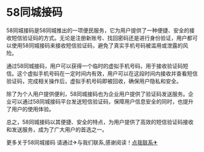 # 58同城接码

58同城接码是58同城推出的一项便民服务，它为用户提供了一种便捷、安全的接收短信验证码的方式。无论是注册新账号、找回密码还是进行身份验证，用户都可以使用58同城接码来接收短信验证码，避免了真实手机号码被滥用或泄露的风险。

通过58同城接码，用户可以获得一个临时的虚拟手机号码，用于接收验证码短信。这个虚拟手机号码在一定时间内有效，用户可以在这段时间内接收并查看短信验证码，完成相关操作后，虚拟手机号码即被回收，确保用户隐私和安全。

除了为个人用户提供便利，58同城接码也为企业用户提供了验证码发送服务。企业可以通过58同城接码平台发送短信验证码，保障用户信息安全的同时，也提升了用户的使用体验。

总之，58同城接码以其便捷、安全的特点，为用户提供了高效的短信验证码接收和发送服务，成为了广大用户的首选之一。

更多关于58同城接码 请通过✈与我们联系,感谢阅读！[点我联系✈](https://news.G208.com)